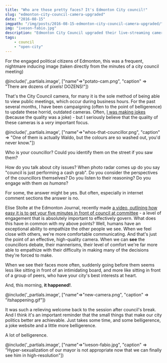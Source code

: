 ```yaml
---
title: "Who are those pretty faces? It's Edmonton City council!"
slug: "edmonton-city-council-camera-upgraded"
date: "2016-08-15"
imgpath: "/img/posts/2016-08-15-edmonton-city-council-camera-upgraded/"
img: "iveson-fabio.jpg"
description: "Edmonton City Council upgraded their live-streaming camera to a new, higher quality one after a long, sometimes satirical campaign."
tags:
    - council
    - "open-city"
---
```


For the engaged political citizens of Edmonton, this was a frequent, nightmare inducing image (taken directly from the 
minutes of a city council meeting)

@include('_partials.image', ["name"=>"potato-cam.png", "caption" => "There are dozens of pixels! DOZENS!"])

That's the City Council camera, for many it is the sole method of being able to view public meetings, which occur during
business hours. For the past several months, I have been campaigning (often to the point of belligerence) to update these
horrid, outdated cameras. Often, [I was making jokes](https://yegvotes.info/potato) (because the quality was a joke) - but I seriously believe that
the quality of these cameras is a *very* important focus.

@include('_partials.image', ["name"=>"whos-that-councillor.png", "caption" => "One of them is actually Waldo, but the colours are so washed out, you'd never know."])

Who is your councillor? Could you identify them on the street if you saw them?

How do you talk about city issues? When photo radar comes up do you say "council is just performing a cash grab". Do you
consider the perspectives of the councillors themselves? Do you listen to their reasoning? Do you engage with them *as humans*?

For some, the answer might be yes. But often, especially in internet comment sections the answer is no.

Elise Stolte at the Edmonton Journal, recently made [a video, outlining how easy it is to get your five minutes in front of council at committee](http://edmontonjournal.com/news/local-news/don-iveson-hopes-shuffling-the-deck-at-city-hall-will-pay-off-big) - 
a level of engagement that is absolutely important to effectively govern. What does this have in common with my above points?
Well, humans have an exceptional ability to empathize the other people we see. When we feel close with others, we're more
comfortable communicating. And that's just the point of an effective, high-quality camera. When we can **see** the councillors
debate, their mannerisms, their level of comfort we're far more able to empathize with their difficulty in making many of the
decisions they're forced to make.

When we see their faces more often, suddenly going before them seems less like sitting in front of an intimidating board,
and more like sitting in front of a group of peers, who have your city's best interests at heart.

And, this morning, **it happened!**.

@include('_partials.image', ["name"=>"new-camera.png", "caption" => "itshappening.gif"])

It was such a relieving welcome back to the session after council's break. And I think it's an important reminder that
the small things that make our city politics better are achievable. Just takes some time, and some belligerence, a joke website
and a little more belligerence.

A lot of belligerence.

@include('_partials.image', ["name"=>"iveson-fabio.jpg", "caption" => "Hyper-sexualization of our mayor is not appropriate now that we can finally see him in high-resolution"])
